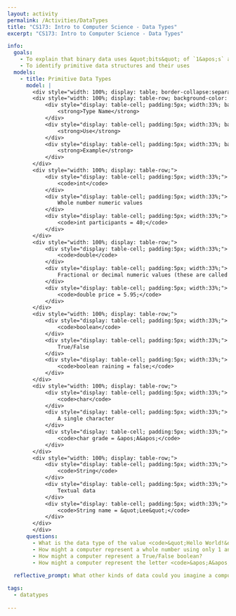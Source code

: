 ```yaml
---
layout: activity
permalink: /Activities/DataTypes
title: "CS173: Intro to Computer Science - Data Types"
excerpt: "CS173: Intro to Computer Science - Data Types"

info:
  goals: 
    - To explain that binary data uses &quot;bits&quot; of `1&apos;s` and `0&apos;s` to represent data of various types, both numeric and textual
    - To identify primitive data structures and their uses
  models:
    - title: Primitive Data Types
      model: |
        <div style="width: 100%; display: table; border-collapse:separate; border-spacing:5px;">
        <div style="width: 100%; display: table-row; background-color: black; color: white;">
            <div style="display: table-cell; padding:5px; width:33%; background-color: black; color: white;">
                <strong>Type Name</strong>
            </div>
            <div style="display: table-cell; padding:5px; width:33%; background-color: black; color: white;">
                <strong>Use</strong>
            </div>
            <div style="display: table-cell; padding:5px; width:33%; background-color: black; color: white;">
                <strong>Example</strong>
            </div>
        </div>
        <div style="width: 100%; display: table-row;">
            <div style="display: table-cell; padding:5px; width:33%;">
                <code>int</code>
            </div>
            <div style="display: table-cell; padding:5px; width:33%;">
                Whole number numeric values
            </div>
            <div style="display: table-cell; padding:5px; width:33%;">
                <code>int participants = 40;</code>
            </div>
        </div>    
        <div style="width: 100%; display: table-row;">
            <div style="display: table-cell; padding:5px; width:33%;">
                <code>double</code>
            </div>
            <div style="display: table-cell; padding:5px; width:33%;">
                Fractional or decimal numeric values (these are called "floating point" values)
            </div>
            <div style="display: table-cell; padding:5px; width:33%;">
                <code>double price = 5.95;</code>
            </div>
        </div>        
        <div style="width: 100%; display: table-row;">
            <div style="display: table-cell; padding:5px; width:33%;">
                <code>boolean</code>
            </div>
            <div style="display: table-cell; padding:5px; width:33%;">
                True/False
            </div>
            <div style="display: table-cell; padding:5px; width:33%;">
                <code>boolean raining = false;</code>
            </div>
        </div>  
        <div style="width: 100%; display: table-row;">
            <div style="display: table-cell; padding:5px; width:33%;">
                <code>char</code>
            </div>
            <div style="display: table-cell; padding:5px; width:33%;">
                A single character
            </div>
            <div style="display: table-cell; padding:5px; width:33%;">
                <code>char grade = &apos;A&apos;</code>
            </div>
        </div>     
        <div style="width: 100%; display: table-row;">
            <div style="display: table-cell; padding:5px; width:33%;">
                <code>String</code>
            </div>
            <div style="display: table-cell; padding:5px; width:33%;">
                Textual data
            </div>
            <div style="display: table-cell; padding:5px; width:33%;">
                <code>String name = &quot;Lee&quot;</code>
            </div>
        </div>       
        </div>
      questions:
        - What is the data type of the value <code>&quot;Hello World!&quot;</code>?
        - How might a computer represent a whole number using only 1 and 0 digits?  How do you use the decimal digits 0 through 9 to represent all whole numbers?
        - How might a computer represent a True/False boolean?
        - How might a computer represent the letter <code>&apos;A&apos;</code> or the word <code>&quot;Hi!&quot;</code>?
    
  reflective_prompt: What other kinds of data could you imagine a computer representing?

tags:
  - datatypes
  
---
```


